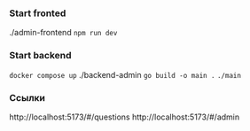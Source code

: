 ### Start fronted
./admin-frontend `npm run dev`

### Start backend

`docker compose up`
./backend-admin `go build -o main .`
`./main`

### Ссылки
http://localhost:5173/#/questions
http://localhost:5173/#/admin